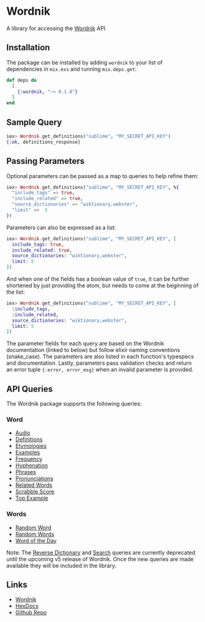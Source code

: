 # Wordnik

A library for accessing the [Wordnik](https://developer.wordnik.com/) API

## Installation

The package can be installed by adding `wordnik` to your list of dependencies in `mix.exs` and running `mix.deps.get`:

```elixir
def deps do
  [
    {:wordnik, "~> 0.1.0"}
  ]
end
```

## Sample Query

```elixir
iex> Wordnik.get_definitions("sublime", "MY_SECRET_API_KEY")
{:ok, definitions_response}
```

## Passing Parameters

Optional parameters can be passed as a map to queries to help refine them:

```elixir
iex> Wordnik.get_definitions("sublime", "MY_SECRET_API_KEY", %{
  "include_tags" => true,
  "include_related" => true,
  "source_dictionaries" => "wiktionary,webster",
  "limit" =>  5
})
```

Parameters can also be expressed as a list:

```elixir
iex> Wordnik.get_definitions("sublime", "MY_SECRET_API_KEY", [
  include_tags: true,
  include_related: true,
  source_dictionaries: "wiktionary,webster",
  limit: 5
])
```

And when one of the fields has a boolean value of `true`, it can be further shortened by just providing the atom, but needs to come at the beginning of the list:

```elixir
iex> Wordnik.get_definitions("sublime", "MY_SECRET_API_KEY", [
  :include_tags,
  :include_related,
  source_dictionaries: "wiktionary,webster",
  limit: 5
])
```

The parameter fields for each query are based on the Wordnik documentation (linked to below) but follow elixir naming conventions (snake_case). The parameters are also listed in each function's typespecs and documentation. Lastly, parameters pass validation checks and return an error tuple `{:error, error_msg}` when an invalid parameter is provided.

## API Queries

The Wordnik package supports the following queries:

### Word

- [Audio](https://developer.wordnik.com/docs#!/word/getAudio)
- [Definitions](https://developer.wordnik.com/docs#!/word/getDefinitions)
- [Etymologies](https://developer.wordnik.com/docs#!/word/getEtymologies)
- [Examples](https://developer.wordnik.com/docs#!/word/getExamples)
- [Frequency](https://developer.wordnik.com/docs#!/word/getWordFrequency)
- [Hyphenation](https://developer.wordnik.com/docs#!/word/getHyphenation)
- [Phrases](https://developer.wordnik.com/docs#!/word/getPhrases)
- [Pronunciations](https://developer.wordnik.com/docs#!/word/getTextPronunciations)
- [Related Words](https://developer.wordnik.com/docs#!/word/getRelatedWords)
- [Scrabble Score](https://developer.wordnik.com/docs#!/word/getScrabbleScore)
- [Top Example](https://developer.wordnik.com/docs#!/word/getTopExample)

### Words

- [Random Word](https://developer.wordnik.com/docs#!/words/getRandomWord)
- [Random Words](https://developer.wordnik.com/docs#!/words/getRandomWords)
- [Word of the Day](https://developer.wordnik.com/docs#!/words/getWordOfTheDay)

Note: The [Reverse Dictionary](https://developer.wordnik.com/docs#!/words/reverseDictionary) and [Search](https://developer.wordnik.com/docs#!/words/searchWords) queries are currently deprecated until the upcoming v5 release of Wordnik. Once the new queries are made available they will be included in the library.

## Links

- [Wordnik](https://developer.wordnik.com/)
- [HexDocs](https://hexdocs.pm/wordnik)
- [Github Repo](https://github.com/jt-rose/wordnik)
